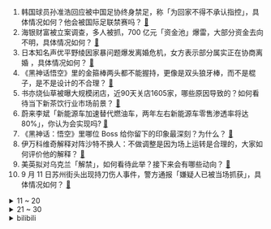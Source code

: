 1. 韩国球员孙准浩回应被中国足协终身禁足，称「为回家不得不承认指控」，具体情况如何？他会被国际足联禁赛吗？ [:link:](https://www.zhihu.com/question/666868772)
2. 海银财富被立案调查，多人被抓，700 亿元「资金池」爆雷，大部分资金去向不明，具体情况如何？ [:link:](https://www.zhihu.com/question/666843400)
3. 日本知名声优平野绫因家暴问题爆发离婚危机，女方表示部分属实正在协商离婚 ，具体情况如何？ [:link:](https://www.zhihu.com/question/666838586)
4. 《黑神话悟空》里的金箍棒两头都不能握持，更像是双头狼牙棒，而不是棍子，是不是设计的不合理？ [:link:](https://www.zhihu.com/question/666482809)
5. 书亦烧仙草被曝大规模闭店，近90天关店1605家，哪些原因导致的？如何看待当下新茶饮行业市场前景？ [:link:](https://www.zhihu.com/question/666777494)
6. 蔚来李斌「新能源车加速替代燃油车，两年左右新能源车零售渗透率将达 80%」，你认为会实现吗? [:link:](https://www.zhihu.com/question/666699735)
7. 《黑神话：悟空》里哪位 Boss 给你留下的印象最深刻？为什么？ [:link:](https://www.zhihu.com/question/664774012)
8. 伊万科维奇解释对阵沙特不换人：不做调整是因为场上运转是合理的，大家如何评价他的解释？ [:link:](https://www.zhihu.com/question/666831795)
9. 美英拟对乌克兰「解禁」，如何看待此举？接下来会有哪些动向？ [:link:](https://www.zhihu.com/question/666844781)
10. 9 月 11 日苏州街头出现持刀伤人事件，警方通报「嫌疑人已被当场抓获」，具体情况如何？ [:link:](https://www.zhihu.com/question/666872150)
<details>
<summary>11 ~ 20</summary>

11. 詹姆斯 4 万分，C 罗 900 球，这在体育界处于什么地位？如何评价他们这些成就？ [:link:](https://www.zhihu.com/question/666423522)
12. TI13中国战队XG让一追二，成功晋级，你怎么看? [:link:](https://www.zhihu.com/question/666797289)
13. 你们怎么控制自律不熬夜？ [:link:](https://www.zhihu.com/question/666499894)
14. 领导安排了一个事，去帮别的团队一天忙，没人回复他，私下里来找我，这种事是应该从根源就拒绝他吗？ [:link:](https://www.zhihu.com/question/665032395)
15. 28岁了，一切还来得及吗？ [:link:](https://www.zhihu.com/question/666597563)
16. python，自己做的.py文件想做成本地库，在本机任何一个文件中直接import，怎么实现？放哪？ [:link:](https://www.zhihu.com/question/661124529)
17. 为什么《无耻之徒》这部剧被人称神剧？神在哪里？ [:link:](https://www.zhihu.com/question/29584691)
18. 为什么很多人当领导后，性格就立马变了？ [:link:](https://www.zhihu.com/question/666583285)
19. 男子因儿子被欺负，拦截儿子同学问话被拘 10 天，提起行政诉讼未获法院支持 ，此行为是否构成寻衅滋事？ [:link:](https://www.zhihu.com/question/666756976)
20. 张雨绮脱口秀疑似暗示于适劈腿，这到底发生了什么？ [:link:](https://www.zhihu.com/question/666795119)
</details>
<details>
<summary>21 ~ 30</summary>

21. 国际油价暴跌，布伦特原油跌破每桶 70 美元，创 2021 年 12 月以来新低 ，原因有哪些？ [:link:](https://www.zhihu.com/question/666822284)
22. 如何用 AI 做旅行玩乐攻略？ [:link:](https://www.zhihu.com/question/666088199)
23. 为什么轻小说「败犬女主也太多了」中的男主温水始终没有和其中一位败犬开始恋情？ [:link:](https://www.zhihu.com/question/662714430)
24. 如何评价《脱口秀和 Ta 的朋友们》第四期？ [:link:](https://www.zhihu.com/question/666778782)
25. 同样是超级英雄大杂烩，为什么出品更早的《X战警》没能达到漫威系列的高度？ [:link:](https://www.zhihu.com/question/641946954)
26. 为什么乒乓球女队接上了，而男队后继无人？ [:link:](https://www.zhihu.com/question/663580039)
27. 挣多少钱才能顶得上公务员的稳定？ [:link:](https://www.zhihu.com/question/659955713)
28. 在《崩坏：星穹铁道》2.5版本开拓任务《碧羽飞黄射天狼》中，反派呼雷的塑造是否比飞霄更令人动容？ [:link:](https://www.zhihu.com/question/666787404)
29. 如何评价2024岳麓峰会上，米哈游被透露年营收300多亿元? [:link:](https://www.zhihu.com/question/666723109)
30. 中秋节快到了，有什么能替代月饼作为中秋美食的食物吗？ [:link:](https://www.zhihu.com/question/621619395)
</details><details>
<summary>bilibili</summary>

</details>